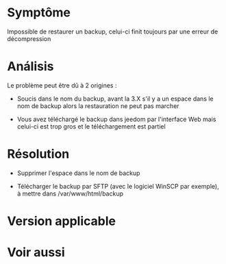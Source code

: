 Symptôme 
========

Impossible de restaurer un backup, celui-ci finit toujours par une
erreur de décompression

Análisis 
=======

Le problème peut être dû à 2 origines :

-   Soucis dans le nom du backup, avant la 3.X s'il y a un espace dans
    le nom de backup alors la restauration ne peut pas marcher

-   Vous avez téléchargé le backup dans jeedom par l'interface Web mais
    celui-ci est trop gros et le téléchargement est partiel

Résolution 
==========

-   Supprimer l'espace dans le nom de backup

-   Télécharger le backup par SFTP (avec le logiciel WinSCP par
    exemple), à mettre dans /var/www/html/backup

Version applicable 
==================

Voir aussi 
==========
